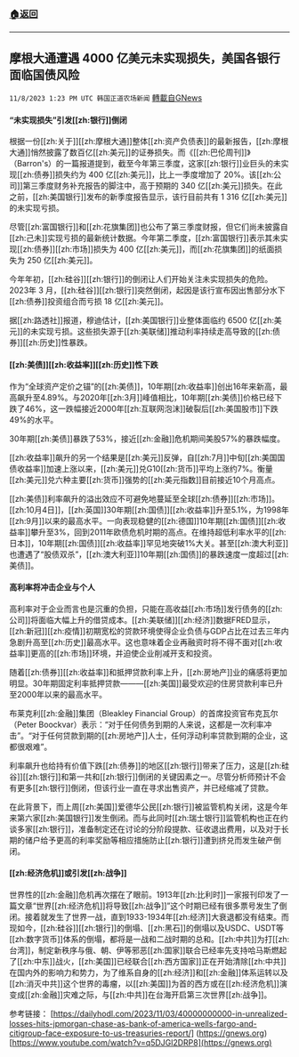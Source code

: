 ###  [:house:返回](README.md)
---


## 摩根大通遭遇 4000 亿美元未实现损失，美国各银行面临国债风险
`11/8/2023 1:23 PM UTC 韩国正道农场新闻` [轉載自GNews](https://gnews.org/articles/1943074)

  


#### **“未实现损失”引发[[zh:银行]]倒闭**

  

根据一份[[zh:关于]][[zh:摩根大通]]整体[[zh:资产负债表]]的最新报告，[[zh:摩根大通]]悄然披露了数百亿[[zh:美元]]的证券损失。而《[[zh:巴伦周刊]]》（Barron's）的一篇报道提到，截至今年第三季度，这家[[zh:银行]]业巨头的未实现[[zh:债券]]损失约为 400 亿[[zh:美元]]，比上一季度增加了 20%。该[[zh:公司]]第三季度财务补充报告的脚注中，高于预期的 340 亿[[zh:美元]]损失。在此之前，[[zh:美国银行]]发布的新季度报告显示，该行目前共有 1 316 亿[[zh:美元]]的未实现亏损。

  

尽管[[zh:富国银行]]和[[zh:花旗集团]]也公布了第三季度财报，但它们尚未披露自[[zh:己未]]实现亏损的最新统计数据。今年第二季度，[[zh:富国银行]]表示其未实现[[zh:债券]][[zh:市场]]损失为 400 亿[[zh:美元]]，而[[zh:花旗集团]]的纸面损失为 250 亿[[zh:美元]]。

  

今年年初，[[zh:硅谷]][[zh:银行]]的倒闭让人们开始关注未实现损失的危险。2023年 3 月，[[zh:硅谷]][[zh:银行]]突然倒闭，起因是该行宣布因出售部分水下[[zh:债券]]投资组合而亏损 18 亿[[zh:美元]]。

  

据[[zh:路透社]]报道，穆迪估计，[[zh:美国银行]]业整体面临约 6500 亿[[zh:美元]]的未实现亏损。这些损失源于[[zh:美联储]]推动利率持续走高导致的[[zh:债券]][[zh:历史]]性暴跌。

  


#### **[[zh:美债]][[zh:收益率]][[zh:历史]]性下跌**

  

作为“全球资产定价之锚”的[[zh:美债]]，10年期[[zh:收益率]]创出16年来新高，最高飙升至4.89%。与2020年[[zh:3月]]峰值相比，10年期[[zh:美债]]价格已经下跌了46%，这一跌幅接近2000年[[zh:互联网泡沫]]破裂后[[zh:美国股市]]下跌49%的水平。

30年期[[zh:美债]]暴跌了53%，接近[[zh:金融]]危机期间美股57%的暴跌幅度。

  

[[zh:收益率]]飙升的另一个结果是[[zh:美元]]反弹，自[[zh:7月]]中旬[[zh:美国国债收益率]]加速上涨以来，[[zh:美元]]兑G10[[zh:货币]]平均上涨约7%。衡量[[zh:美元]]兑六种主要[[zh:货币]]强势的[[zh:美元指数]]目前接近10个月高点。

  

[[zh:美债]]利率飙升的溢出效应不可避免地蔓延至全球[[zh:债券]][[zh:市场]]。[[zh:10月4日]]，[[zh:英国]]30年期[[zh:国债]][[zh:收益率]]升至5.1%，为1998年[[zh:9月]]以来的最高水平。一向表现稳健的[[zh:德国]]10年期[[zh:国债]][[zh:收益率]]攀升至3%，回到2011年欧债危机时期的高点。在维持超低利率水平的[[zh:日本]]，10年期[[zh:国债]][[zh:收益率]]罕见地突破1%大关。甚至[[zh:澳大利亚]]也遭遇了“股债双杀”，[[zh:澳大利亚]]10年期[[zh:国债]]的暴跌速度一度超过[[zh:美债]]。

  


#### **高利率将冲击企业与个人**

  

高利率对于企业而言也是沉重的负担，只能在高收益[[zh:市场]]发行债务的[[zh:公司]]将面临大幅上升的借贷成本。[[zh:美联储]][[zh:经济]]数据FRED显示，[[zh:新冠]][[zh:疫情]]初期宽松的贷款环境使得企业负债与GDP占比在过去三年内急剧升高至[[zh:历史]]最高水平。这也意味着企业再融资时将不得不面对[[zh:收益率]]更高的[[zh:市场]]环境，并迫使企业削减开支和投资。

  

随着[[zh:债券]][[zh:收益率]]和抵押贷款利率上升，[[zh:房地产]]业的痛感将更加明显。30年期固定利率抵押贷款———[[zh:美国]]最受欢迎的住房贷款利率已升至2000年以来的最高水平。

  

布莱克利[[zh:金融]]集团（Bleakley Financial Group）的首席投资官布克瓦尔（Peter Boockvar）表示：“对于任何债务到期的人来说，这都是一次利率冲击”。“对于任何贷款到期的[[zh:房地产]]人士，任何浮动利率贷款到期的企业，这都很艰难”。

  

利率飙升也给持有价值下跌[[zh:债券]]的地区[[zh:银行]]带来了压力，这是[[zh:硅谷]][[zh:银行]]和第一共和[[zh:银行]]倒闭的关键因素之一。尽管分析师预计不会有更多[[zh:银行]]倒闭，但该行业一直在寻求出售资产，并已经缩减了贷款。

  

在此背景下，而上周[[zh:美国]]爱德华公民[[zh:银行]]被监管机构关闭，这是今年来第六家[[zh:美国银行]]发生倒闭。而与此同时[[zh:瑞士银行]]监管机构也正在约谈多家[[zh:银行]]，准备制定还在讨论的分阶段提款、征收退出费用，以及对于长期的储户给予更高的利率奖励等相应措施防止[[zh:银行]]遭到挤兑而发生破产倒闭。

  


#### **[[zh:经济危机]]或引发[[zh:战争]]**

  

世界性的[[zh:金融]]危机再次摆在了眼前。1913年[[zh:比利时]]一家报刊印发了一篇文章“世界[[zh:经济危机]]将导致[[zh:战争]]”这个时期已经有很多票号发生了倒闭。接着就发生了世界一战，直到1933-1934年[[zh:经济]]大衰退都没有结束。而现如今，[[zh:硅谷]][[zh:银行]]的倒塌、[[zh:黑石]]的倒塌以及USDC、USDT等[[zh:数字货币]]体系的倒塌，都将是一战和二战时期的总和。[[zh:中共]]为打[[zh:台湾]]，制定新秩序与俄、朝、伊等邪恶[[zh:国家]]联合已经率先支持哈马斯燃起了[[zh:中东]]战火，[[zh:美国]]已经联合[[zh:西方国家]]正在开始清除[[zh:中共]]在国内外的影响力和势力，为了维系自身的[[zh:经济]]和[[zh:金融]]体系运转以及[[zh:消灭中共]]这个世界的毒瘤，以[[zh:美国]]为首的西方或在[[zh:经济危机]]演变成[[zh:金融]]灾难之际，与[[zh:中共]]在台海开启第三次世界[[zh:战争]]。

参考链接：
[https://dailyhodl.com/2023/11/03/40000000000-in-unrealized-losses-hits-jpmorgan-chase-as-bank-of-america-wells-fargo-and-citigroup-face-exposure-to-us-treasuries-report/]
(https://gnews.org)
[https://www.youtube.com/watch?v=q5DJGl2DRP8](https://gnews.org)
